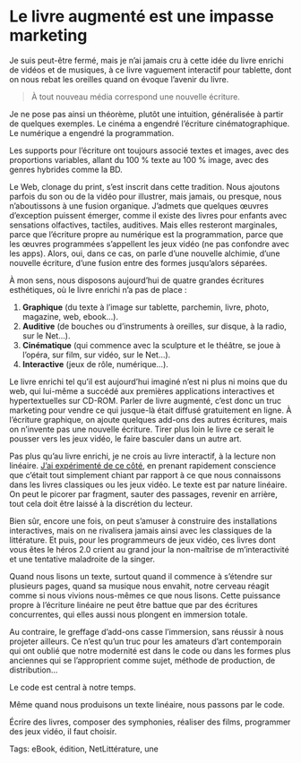 # Le livre augmenté est une impasse marketing

Je suis peut-être fermé, mais je n’ai jamais cru à cette idée du livre enrichi de vidéos et de musiques, à ce livre vaguement interactif pour tablette, dont on nous rebat les oreilles quand on évoque l’avenir du livre.

> À tout nouveau média correspond une nouvelle écriture.

Je ne pose pas ainsi un théorème, plutôt une intuition, généralisée à partir de quelques exemples. Le cinéma a engendré l’écriture cinématographique. Le numérique a engendré la programmation.

Les supports pour l’écriture ont toujours associé textes et images, avec des proportions variables, allant du 100 % texte au 100 % image, avec des genres hybrides comme la BD.

Le Web, clonage du print, s’est inscrit dans cette tradition. Nous ajoutons parfois du son ou de la vidéo pour illustrer, mais jamais, ou presque, nous n’aboutissons à une fusion organique. J’admets que quelques œuvres d’exception puissent émerger, comme il existe des livres pour enfants avec sensations olfactives, tactiles, auditives. Mais elles resteront marginales, parce que l’écriture propre au numérique est la programmation, parce que les œuvres programmées s’appellent les jeux vidéo (ne pas confondre avec les apps). Alors, oui, dans ce cas, on parle d’une nouvelle alchimie, d’une nouvelle écriture, d’une fusion entre des formes jusqu’alors séparées.

À mon sens, nous disposons aujourd’hui de quatre grandes écritures esthétiques, où le livre enrichi n’a pas de place :

1. **Graphique** (du texte à l’image sur tablette, parchemin, livre, photo, magazine, web, ebook…).
2. **Auditive** (de bouches ou d’instruments à oreilles, sur disque, à la radio, sur le Net…).
3. **Cinématique** (qui commence avec la sculpture et le théâtre, se joue à l’opéra, sur film, sur vidéo, sur le Net…).
4. **Interactive** (jeux de rôle, numérique…).

Le livre enrichi tel qu’il est aujourd’hui imaginé n’est ni plus ni moins que du web, qui lui-même a succédé aux premières applications interactives et hypertextuelles sur CD-ROM. Parler de livre augmenté, c’est donc un truc marketing pour vendre ce qui jusque-là était diffusé gratuitement en ligne. À l’écriture graphique, on ajoute quelques add-ons des autres écritures, mais on n’invente pas une nouvelle écriture. Tirer plus loin le livre ce serait le pousser vers les jeux vidéo, le faire basculer dans un autre art.

Pas plus qu’au livre enrichi, je ne crois au livre interactif, à la lecture non linéaire. [J’ai expérimenté de ce côté](http://ihl.tcrouzet.com/), en prenant rapidement conscience que c’était tout simplement chiant par rapport à ce que nous connaissons dans les livres classiques ou les jeux vidéo. Le texte est par nature linéaire. On peut le picorer par fragment, sauter des passages, revenir en arrière, tout cela doit être laissé à la discrétion du lecteur.

Bien sûr, encore une fois, on peut s’amuser à construire des installations interactives, mais on ne rivalisera jamais ainsi avec les classiques de la littérature. Et puis, pour les programmeurs de jeux vidéo, ces livres dont vous êtes le héros 2.0 crient au grand jour la non-maîtrise de m’interactivité et une tentative maladroite de la singer.

Quand nous lisons un texte, surtout quand il commence à s’étendre sur plusieurs pages, quand sa musique nous envahit, notre cerveau réagit comme si nous vivions nous-mêmes ce que nous lisons. Cette puissance propre à l’écriture linéaire ne peut être battue que par des écritures concurrentes, qui elles aussi nous plongent en immersion totale.

Au contraire, le greffage d’add-ons casse l’immersion, sans réussir à nous projeter ailleurs. Ce n’est qu’un truc pour les amateurs d’art contemporain qui ont oublié que notre modernité est dans le code ou dans les formes plus anciennes qui se l’approprient comme sujet, méthode de production, de distribution…

Le code est central à notre temps.

Même quand nous produisons un texte linéaire, nous passons par le code.

Écrire des livres, composer des symphonies, réaliser des films, programmer des jeux vidéo, il faut choisir.

Tags: eBook, édition, NetLittérature, une